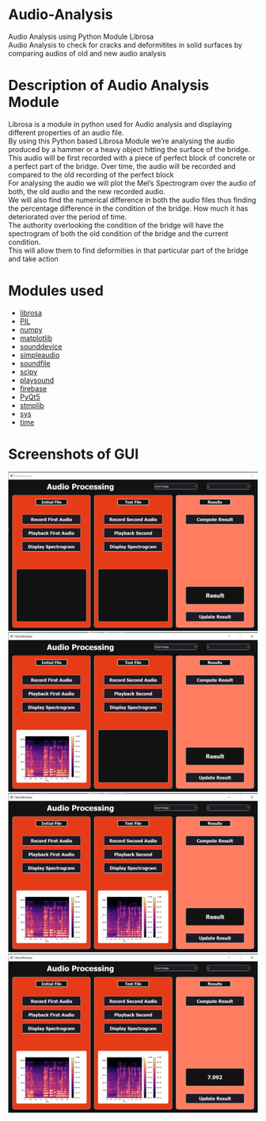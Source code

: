 # Audio-Analysis
Audio Analysis using Python Module Librosa </br>
Audio Analysis to check for cracks and deformitites in solid surfaces by comparing audios of old and new audio analysis</br>

# Description of Audio Analysis Module
Librosa is a module in python used for Audio analysis and displaying different properties of an audio file.</br>
By using this Python based Librosa Module we’re analysing the audio produced by a hammer or a heavy object hitting the surface of the bridge.</br>
This audio will be first recorded with a piece of perfect block of concrete or a perfect part of the bridge. Over time, the audio will be recorded and compared to the old recording of the perfect block </br>
For analysing the audio we will plot the Mel’s Spectrogram over the audio of both, the old audio and the new recorded audio. </br>
We will also find the numerical difference in both the audio files thus finding the percentage difference in the condition of the bridge. How much it has deteriorated over the period of time. </br>
The authority overlooking the condition of the bridge will have the spectrogram of both the old condition of the bridge and the current condition. </br>
This will allow them to find deformities in that particular part of the bridge and take action</br>

# Modules used
- [librosa](https://pypi.org/project/librosa/)
- [PIL](https://pypi.org/project/Pillow/)
- [numpy](https://pypi.org/project/numpy/)
- [matplotlib](https://pypi.org/project/matplotlib/)
- [sounddevice](https://pypi.org/project/sounddevice/)
- [simpleaudio](https://pypi.org/project/simpleaudio/)
- [soundfile](https://pypi.org/project/SoundFile/)
- [scipy](https://pypi.org/project/scipy/)
- [playsound](https://pypi.org/project/playsound/)
- [firebase](https://pypi.org/project/firebase/)
- [PyQt5](https://pypi.org/project/PyQt5/)
- [stmplib](https://docs.python.org/3/library/smtplib.html)
- [sys](https://docs.python.org/3/library/sys.html)
- [time](https://docs.python.org/3/library/time.html?highlight=time#module-time)

# Screenshots of GUI
![BasicScreen](https://github.com/Bridge-Health-Monitoring-System/Audio-Analysis/blob/master/outputs/Basic%20Screen.png)
![FirstSpectrogram](https://github.com/Bridge-Health-Monitoring-System/Audio-Analysis/blob/master/outputs/First%20Spectrogram.png)
![SecondSpectrogram](https://github.com/Bridge-Health-Monitoring-System/Audio-Analysis/blob/master/outputs/Second%20Spectrogram.png)
![Result](https://github.com/Bridge-Health-Monitoring-System/Audio-Analysis/blob/master/outputs/Result.png)

